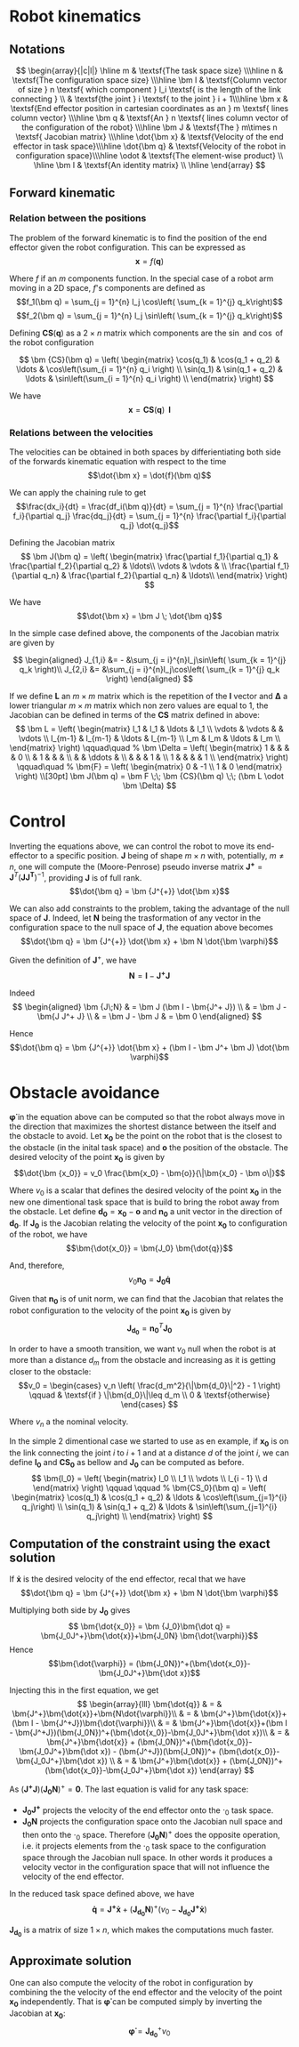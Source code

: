 # Robot kinematics

## Notations

$$
\begin{array}{|c|l|}
\hline
   m &
   \textsf{The task space size} \\\hline
   n &
   \textsf{The configuration space size} \\\hline
   \bm l &
   \textsf{Column vector of size } n \textsf{ which component } l_i \textsf{ is the length of the link connecting } \\ & \textsf{the joint } i \textsf{ to the joint } i + 1\\\hline
   \bm x & 
   \textsf{End effector position in cartesian coordinates as an } m \textsf{ lines column vector}  \\\hline
   \bm q & 
   \textsf{An } n \textsf{ lines column vector of the configuration of the robot}  \\\hline
   \bm J & 
   \textsf{The } m\times n  \textsf{ Jacobian matrix}  \\\hline
   \dot{\bm x} & \textsf{Velocity of the end effector in task space}\\\hline
   \dot{\bm q} & \textsf{Velocity of the robot in configuration space}\\\hline
   \odot & \textsf{The element-wise product} \\ \hline
   \bm I & \textsf{An identity matrix} \\
\hline
\end{array}
$$

## Forward kinematic

### Relation between the positions

The problem of the forward kinematic is to find the position of the end effector given the robot configuration. This can be expressed as
$$\bm x = f(\bm q)$$

Where $f$ if an $m$ components function. In the special case of a robot arm moving in a 2D space, $f$'s components are defined as
$$f_1(\bm q) = \sum_{j = 1}^{n} l_j \cos\left( \sum_{k = 1}^{j} q_k\right)$$
$$f_2(\bm q) = \sum_{j = 1}^{n} l_j \sin\left( \sum_{k = 1}^{j} q_k\right)$$

Defining $\bm {CS}(\bm q)$ as a $2\times n$ matrix which components are the $\sin$ and $\cos$ of the robot configuration

$$
\bm {CS}(\bm q) = \left(
 \begin{matrix}
    \cos(q_1)       & 
    \cos(q_1 + q_2) & 
    \ldots          &
    \cos\left(\sum_{i = 1}^{n} q_i \right) \\ 
    \sin(q_1)       & 
    \sin(q_1 + q_2) & 
    \ldots          &
    \sin\left(\sum_{i = 1}^{n} q_i \right) \\ 
  \end{matrix}  \right)
$$

We have
$$\bm x = \bm {CS}(\bm q) \;\;\bm l$$


### Relations between the velocities
The velocities can be obtained in both spaces by differientiating both side of the forwards kinematic equation with respect to the time
$$\dot{\bm x} = \dot{f}(\bm q)$$

We can apply the chaining rule to get
$$\frac{dx_i}{dt} = \frac{df_i(\bm q)}{dt} = \sum_{j = 1}^{n} \frac{\partial f_i}{\partial q_j} \frac{dq_j}{dt} = \sum_{j = 1}^{n} \frac{\partial f_i}{\partial q_j} \dot{q_j}$$ 

Defining the Jacobian matrix
$$
\bm J(\bm q) = \left(
 \begin{matrix}
    \frac{\partial f_1}{\partial q_1} & 
    \frac{\partial f_2}{\partial q_2} & 
    \ldots\\ 
    \vdots & \vdots & \\ 
    \frac{\partial f_1}{\partial q_n} & 
    \frac{\partial f_2}{\partial q_n} & 
    \ldots\\ 
  \end{matrix}  \right)
$$

We have 
$$\dot{\bm x} = \bm J \; \dot{\bm q}$$

In the simple case defined above, the components of the Jacobian matrix are given by

$$
\begin{aligned} 
J_{1,i} &= - &\sum_{j = i}^{n}l_j\sin\left( \sum_{k = 1}^{j} q_k \right)\\
J_{2,i} &= &\sum_{j = i}^{n}l_j\cos\left( \sum_{k = 1}^{j} q_k \right)
\end{aligned}
$$

If we define $\bm L$ an $m\times m$ matrix which is the repetition of the $\bm l$ vector and $\bm\Delta$ a lower triangular $m\times m$ matrix which non zero values are equal to 1, the Jacobian can be defined in terms of the $\bm {CS}$ matrix defined in above:
$$
\bm L = \left(
 \begin{matrix}
    l_1     & l_1     & \ldots & l_1     \\
    \vdots  & \vdots  &        & \vdots  \\ 
    l_{m-1} & l_{m-1} & \ldots & l_{m-1} \\
    l_m     & l_m     & \ldots & l_m     \\
  \end{matrix}  \right) \qquad\quad
%
\bm \Delta = \left(
 \begin{matrix}
    1       &         &        &   & 0   \\
            & 1       &        &   &     \\
            &         & \ddots &         \\ 
            &         &        & 1 &     \\
    1       &         &        &   & 1   \\
  \end{matrix}  \right) \qquad\quad
%
\bm{F} = \left( \begin{matrix} 0 & -1 \\ 1 & 0  \end{matrix} \right)
\\[30pt]
\bm J(\bm q) = \bm F \;\;  \bm {CS}(\bm q) \;\; (\bm L \odot \bm \Delta)
$$

# Control

Inverting the equations above, we can control the robot to move its end-effector to a specific position. $\bm J$ being of shape $m\times n$ with, potentially, $m \neq n$, one will compute the (Moore-Penrose) pseudo inverse matrix $\bm {J^{+}} = \bm J^T (\bm{ JJ^T})^{-1}$, providing $\bm J$ is of full rank.
$$\dot{\bm q} = \bm {J^{+}} \dot{\bm x}$$

We can also add constraints to the problem, taking the advantage of the null space of $\bm J$. Indeed, let $\bm N$ being the trasformation of any vector in the configuration space to the null space of $\bm J$, the equation above becomes
$$\dot{\bm q} = \bm {J^{+}} \dot{\bm x} + \bm N  \dot{\bm \varphi}$$

Given the definition of $\bm J^{+}$, we have
$$\bm N = \bm I - \bm{J^+J}$$

Indeed
$$
\begin{aligned}
\bm {J\;N} & = \bm J (\bm I - \bm{J^+ J})   \\
           & = \bm J - \bm{J J^+ J}  \\ 
           & = \bm J - \bm J
           & =  \bm 0 
\end{aligned}
$$

Hence
$$\dot{\bm q} = \bm {J^{+}} \dot{\bm x} + (\bm I - \bm J^+ \bm J) \dot{\bm \varphi}$$

# Obstacle avoidance

$\bm{\dot{\varphi}}$ in the equation above can be computed so that the robot always move in the direction that maximizes the shortest distance between the itself and the obstacle to avoid. Let $\bm{x_0}$ be the point on the robot that is the closest to the obstacle (in the inital task space) and $\bm o$ the position of the obstacle. The desired velocity of the point $\bm{x_0}$ is given by
$$\dot{\bm {x_0}} = v_0 \frac{\bm{x_0} - \bm{o}}{\|\bm{x_0} - \bm o\|}$$

Where $v_0$ is a scalar that defines the desired velocity of the point $\bm{x_0}$ in the new one dimentional task space that is build to bring the robot away from the obstacle. Let define $\bm{d_0} = \bm{x_0} - \bm o$ and $\bm{n_0}$ a unit vector in the direction of $\bm{d_0}$. If $\bm{J_0}$ is the Jacobian relating the velocity of the point $\bm{x_0}$ to configuration of the robot, we have
$$\bm{\dot{x_0}} = \bm{J_0} \bm{\dot{q}}$$

And, therefore,
$$v_0\bm{n_0} = \bm{J_0} \bm{\dot{q}}$$

Given that $\bm{n_0}$ is of unit norm, we can find that the Jacobian that relates the robot configuration to the velocity of the point $\bm{x_0}$ is given by
$$\bm{J_{d_0}} = \bm{n_0}^T\bm{J_0}$$

In order to have a smooth transition, we want $v_0$ null when the robot is at more than a distance $d_m$ from the obstacle and increasing as it is getting closer to the obstacle:
$$v_0 = 
\begin{cases}
v_n \left( \frac{d_m^2}{\|\bm{d_0}\|^2} - 1 \right) \qquad & \textsf{if } \|\bm{d_0}\|\leq d_m \\
0 & \textsf{otherwise}
\end{cases}
$$ 

Where $v_n$ a the nominal velocity.

In the simple 2 dimentional case we started to use as en example, if $\bm{x_0}$ is on the link connecting the joint $i$ to $i + 1$ and at a distance $d$ of the joint $i$, we can define $\bm {l_0}$ and $\bm{CS_0}$ as bellow and $\bm{J_0}$ can be computed as before.
$$
\bm{l_0} =
\left(
\begin{matrix}
  l_0 \\ l_1 \\ \vdots \\ l_{i - 1} \\ d
\end{matrix}
\right) \qquad \qquad
%
\bm{CS_0}(\bm q) =
\left(
\begin{matrix}
  \cos(q_1) & \cos(q_1 + q_2) & \ldots & \cos\left(\sum_{j=1}^{i} q_j\right) \\
  \sin(q_1) & \sin(q_1 + q_2) & \ldots & \sin\left(\sum_{j=1}^{i} q_j\right) \\
\end{matrix}
\right) 
$$


## Computation of the constraint using the exact solution

If $\bm{\dot{x}}$ is the desired velocity of the end effector, recal that we have
$$\dot{\bm q} = \bm {J^{+}} \dot{\bm x} + \bm N \dot{\bm \varphi}$$

Multiplying both side by $\bm {J_{0}}$ gives
$$ \bm{\dot{x_0}} = \bm {J_0}\bm{\dot q} = \bm{J_0J^+}\bm{\dot{x}}+\bm{J_0N} \bm{\dot{\varphi}}$$
Hence
$$\bm{\dot{\varphi}} = (\bm{J_0N})^+(\bm{\dot{x_0}}-\bm{J_0J^+}\bm{\dot x})$$

Injecting this in the first equation, we get
$$
\begin{array}{lll}
  \bm{\dot{q}} & = & \bm{J^+}\bm{\dot{x}}+\bm{N\dot{\varphi}}\\
               & = & \bm{J^+}\bm{\dot{x}}+(\bm I - \bm{J^+J})\bm{\dot{\varphi}}\\
               & = & \bm{J^+}\bm{\dot{x}}+(\bm I - \bm{J^+J})(\bm{J_0N})^+(\bm{\dot{x_0}}-\bm{J_0J^+}\bm{\dot x})\\
               & = & \bm{J^+}\bm{\dot{x}} + (\bm{J_0N})^+(\bm{\dot{x_0}}-\bm{J_0J^+}\bm{\dot x}) - (\bm{J^+J})(\bm{J_0N})^+ (\bm{\dot{x_0}}-\bm{J_0J^+}\bm{\dot x}) \\
& = & \bm{J^+}\bm{\dot{x}} + (\bm{J_0N})^+(\bm{\dot{x_0}}-\bm{J_0J^+}\bm{\dot x}) \end{array}
$$

As $(\bm{J^+J})(\bm{J_0N})^+ = \bm{0}$. The last equation is valid for any task space:
 - $\bm{J_0J^+}$ projects the velocity of the end effector onto the $\cdot_0$ task space.
 - $\bm{J_0N}$ projects the configuration space onto the Jacobian null space and then onto the $\cdot_0$ space. Therefore $(\bm{J_0N})^+$ does the opposite operation, i.e. it projects elements from the $\cdot_0$ task space to the configuration space through the Jacobian null space. In other words it produces a velocity vector in the configuration space that will not influence the velocity of the end effector.

In the reduced task space defined above, we have
$$
\bm{\dot{q}} = \bm{J^+}\bm{\dot{x}} + (\bm{J_{d_0}N})^+(v_0 -\bm{J_{d_0}J^+}\bm{\dot x}) 
$$

$\bm{J_{d_0}}$ is a matrix of size $1\times n$, which makes the computations much faster.


## Approximate solution

One can also compute the velocity of the robot in configuration by combining the the velocity of the end effector and the velocity of the point $\bm{x_0}$ independently. That is $\bm{\dot{\varphi}}$ can be computed simply by inverting the Jacobian at $\bm{x_0}$:
$$\bm{\dot{\varphi}} = \bm{J_{d_0}}^+v_0$$

